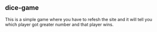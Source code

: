 ## dice-game
This is a simple game where you have to refesh the site and it will tell you which player got greater number and that player wins.

